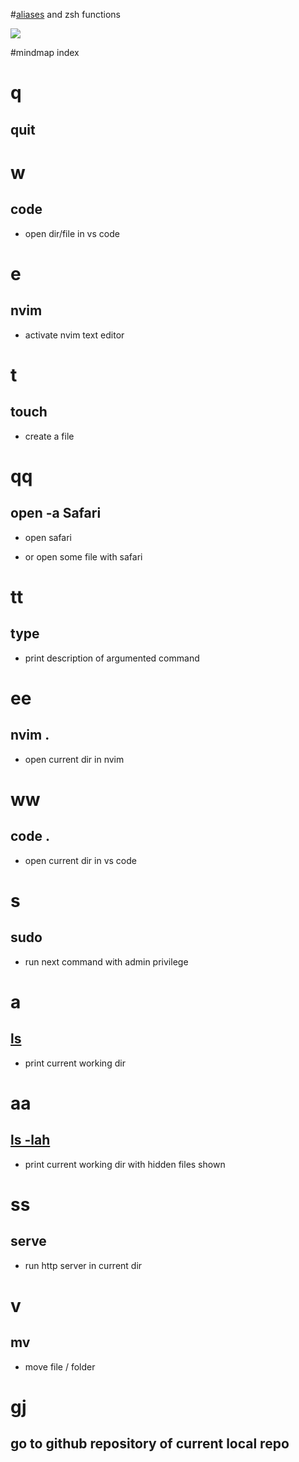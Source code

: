 #[aliases](https://my.mindnode.com/bN8QkZKsxsiqSvpWzccjX2A4qZfy14bTkKgYix6i) and zsh functions

![](http://i.imgur.com/btV7wWy.png)

#mindmap index
# q


## quit


# w


## code

- open dir/file in vs code


# e


## nvim

- activate nvim text editor


# t


## touch

- create a file


# qq


## open -a Safari

- open safari

- or open some file with safari


# tt


## type

- print description of argumented command


# ee


## nvim .

- open current dir in nvim


# ww


## code .

- open current dir in vs code


# s


## sudo

- run next command with admin privilege


# a


## [ls](http://www.explainshell.com/explain/ls)

- print current working dir


# aa


## [ls -lah](http://www.explainshell.com/explain?cmd=ls+-lah)

- print current working dir with hidden files shown


# ss


## serve

- run http server in current dir


# v


## mv

- move file / folder


# gj


## go to github repository of current local repo

